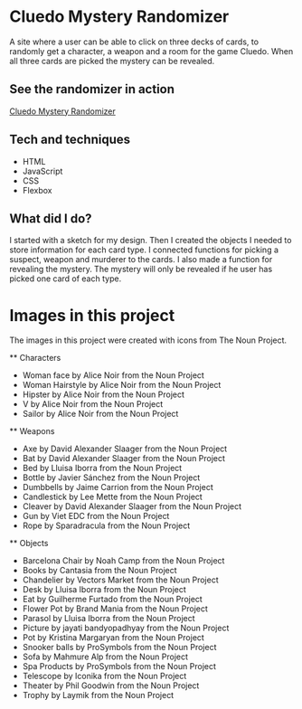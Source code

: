 # Cluedo Mystery Randomizer

A site where a user can be able to click on three decks of cards, to randomly get a character, a weapon and a room for the game Cluedo. When all three cards are picked the mystery can be revealed.

## See the randomizer in action

[Cluedo Mystery Randomizer](https://project5-cluedo-emmie.netlify.com/)

## Tech and techniques

- HTML
- JavaScript
- CSS
- Flexbox

## What did I do?

I started with a sketch for my design. Then I created the objects I needed to store information for each card type.
I connected functions for picking a suspect, weapon and murderer to the cards. I also made a function for revealing the mystery. The mystery will only be revealed if he user has picked one card of each type.


# Images in this project

The images in this project were created with icons from The Noun Project.

\*\* Characters

- Woman face by Alice Noir from the Noun Project
- Woman Hairstyle by Alice Noir from the Noun Project
- Hipster by Alice Noir from the Noun Project
- V by Alice Noir from the Noun Project
- Sailor by Alice Noir from the Noun Project

\*\* Weapons

- Axe by David Alexander Slaager from the Noun Project
- Bat by David Alexander Slaager from the Noun Project
- Bed by Lluisa Iborra from the Noun Project
- Bottle by Javier Sánchez from the Noun Project
- Dumbbells by Jaime Carrion from the Noun Project
- Candlestick by Lee Mette from the Noun Project
- Cleaver by David Alexander Slaager from the Noun Project
- Gun by Viet EDC from the Noun Project
- Rope by Sparadracula from the Noun Project

\*\* Objects

- Barcelona Chair by Noah Camp from the Noun Project
- Books by Cantasia from the Noun Project
- Chandelier by Vectors Market from the Noun Project
- Desk by Lluisa Iborra from the Noun Project
- Eat by Guilherme Furtado from the Noun Project
- Flower Pot by Brand Mania from the Noun Project
- Parasol by Lluisa Iborra from the Noun Project
- Picture by jayati bandyopadhyay from the Noun Project
- Pot by Kristina Margaryan from the Noun Project
- Snooker balls by ProSymbols from the Noun Project
- Sofa by Mahmure Alp from the Noun Project
- Spa Products by ProSymbols from the Noun Project
- Telescope by Iconika from the Noun Project
- Theater by Phil Goodwin from the Noun Project
- Trophy by Laymik from the Noun Project
